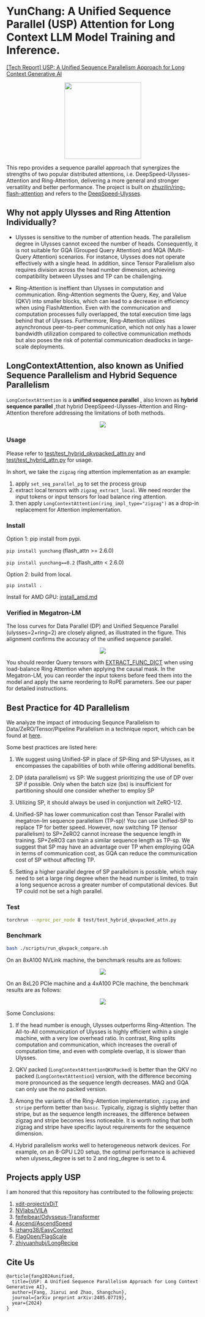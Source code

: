 #  YunChang: A Unified Sequence Parallel (USP) Attention for Long Context LLM Model Training and Inference.

[\[Tech Report\] USP: A Unified Sequence Parallelism Approach for Long Context Generative AI](https://arxiv.org/abs/2405.07719)


<p align="center">
    <img src="./media/yun_chang.jpg" width="200" />
</p>

This repo provides a sequence parallel approach that synergizes the strengths of two popular distributed attentions, i.e. DeepSpeed-Ulysses-Attention and Ring-Attention, delivering a more general and stronger versatility and better performance. 
The project is built on [zhuzilin/ring-flash-attention](https://github.com/zhuzilin/ring-flash-attention) and refers to the [DeepSpeed-Ulysses](https://github.com/microsoft/DeepSpeed/blob/master/blogs/deepspeed-ulysses/README.md).



## Why not apply Ulysses and Ring Attention Individually?

- Ulysses is sensitive to the number of attention heads. 
The parallelism degree in Ulysses cannot exceed the number of heads. 
Consequently, it is not suitable for GQA (Grouped Query Attention) and MQA (Multi-Query Attention) scenarios. For instance, Ulysses does not operate effectively with a single head. 
In addition, since Tensor Parallelism also requires division across the head number dimension, achieving compatibility between Ulysses and TP can be challenging.

- Ring-Attention is ineffient than Ulysses in computation and communication.
Ring-Attention segments the Query, Key, and Value (QKV) into smaller blocks, which can lead to a decrease in efficiency when using FlashAttention.
Even with the communication and computation processes fully overlapped, the total execution time lags behind that of Ulysses. 
Furthermore, Ring-Attention utilizes asynchronous peer-to-peer communication, which not only has a lower bandwidth utilization compared to collective communication methods but also poses the risk of potential communication deadlocks in large-scale deployments.


## LongContextAttention, also known as Unified Sequence Parallelism and Hybrid Sequence Parallelism

`LongContextAttention` is a **unified sequence parallel** , also known as **hybrid sequence parallel** ,that hybrid DeepSpeed-Ulysses-Attention and Ring-Attention therefore addressing the limitations of both methods.

<p align="center">
    <img src="./media/usp.png">
</p>

### Usage

Please refer to [test/test_hybrid_qkvpacked_attn.py](./test/test_hybrid_qkvpacked_attn.py) and [test/test_hybrid_attn.py](./test/test_hybrid_attn.py) for usage.

In short, we take the `zigzag` ring attention implementation as an example:

1. apply `set_seq_parallel_pg` to set the process group
2. extract local tensors with `zigzag_extract_local`. We need reorder the input tokens or input tensors for load balance ring attention.
3. then apply `LongContextAttention(ring_impl_type="zigzag")` as a drop-in replacement for Attention implementation.

### Install

Option 1: pip install from pypi. 

`pip install yunchang` (flash_attn >= 2.6.0)

`pip install yunchang==0.2` (flash_attn < 2.6.0)

Option 2: build from local.

`pip install .`

Install for AMD GPU: [install_amd.md](./docs/install_amd.md)

### Verified in Megatron-LM
The loss curves for Data Parallel (DP) and Unified Sequence Parallel (ulysses=2+ring=2) are closely aligned, as illustrated in the figure. This alignment confirms the accuracy of the unified sequence parallel.

<p align="center">
    <img src="./media/loss.png">
</p>

You should reorder Query tensors with [EXTRACT_FUNC_DICT](./yunchang/comm/extract_local.py) when using load-balance Ring Attention when applying the causal mask.
In the Megatron-LM, you can reorder the input tokens before feed them into the model and apply the same reordering to RoPE parameters. See our paper for detailed instructions.

## Best Practice for 4D Parallelism

We analyze the impact of introducing Sequnce Parallelism to Data/ZeRO/Tensor/Pipeline Parallelism in a technique report, which can be found at [here](https://arxiv.org/abs/2405.07719).

Some best practices are listed here:

1. We suggest using Unified-SP in place of SP-Ring and SP-Ulysses, as it encompasses the capabilities of both while offering additional benefits.

2. DP (data parallelism) vs SP: We suggest prioritizing the use of DP over SP if possible. 
Only when the batch size (bs) is insufficient for partitioning should one consider whether to employ SP

3. Utilizing SP, it should always be used in conjunction wit ZeRO-1/2.

4. Unified-SP has lower communication cost than Tensor Parallel with megatron-lm sequence parallelism (TP-sp)! You can use Unified-SP to replace TP for better speed. However, now switching TP (tensor parallelism) to SP+ZeRO2 cannot increase the sequence length in training. SP+ZeRO3 can train a similar sequence length as TP-sp. We suggest that SP may have an advantage over TP when employing GQA in terms of communication cost, as GQA can reduce the communication cost of SP without affecting TP.

5. Setting a higher parallel degree of SP parallelism is possible, which may need to set a large ring degree when the head number is limited, to train a long sequence across a greater number of computational devices. But TP could not be set a high parallel.

### Test

```bash
torchrun --nproc_per_node 8 test/test_hybrid_qkvpacked_attn.py
```

### Benchmark


```bash
bash ./scripts/run_qkvpack_compare.sh
```

On an 8xA100 NVLink machine, the benchmark results are as follows:

<p align="center">
    <img src="./media/benchmark_results.png">
</p>

On an 8xL20 PCIe machine and a 4xA100 PCIe machine, the benchmark results are as follows:

<p align="center">
    <img src="./media/pcie_machine.jpg">
</p>

Some Conclusions:

1. If the head number is enough, Ulysses outperforms Ring-Attention. The All-to-All communication of Ulysses is highly efficient within a single machine, with a very low overhead ratio. In contrast, Ring splits computation and communication, which increases the overall of computation time, and even with complete overlap, it is slower than Ulysses.

2. QKV packed (`LongContextAttentionQKVPacked`) is better than the QKV no packed (`LongContextAttention`) version, with the difference becoming more pronounced as the sequence length decreases. MAQ and GQA can only use the no packed version.

3. Among the variants of the Ring-Attention implementation, `zigzag` and `stripe` perform better than `basic`. Typically, zigzag is slightly better than stripe, but as the sequence length increases, the difference between zigzag and stripe becomes less noticeable. It is worth noting that both zigzag and stripe have specific layout requirements for the sequence dimension.

4. Hybrid parallelism works well to heterogeneous network devices. For example, on an 8-GPU L20 setup, the optimal performance is achieved when ulysess_degree is set to 2 and ring_degree is set to 4.

## Projects apply USP
I am honored that this repository has contributed to the following projects:

1. [xdit-project/xDiT](https://github.com/xdit-project/xDiT)
2. [NVlabs/VILA](https://github.com/NVlabs/VILA/blob/main/LongVILA.md)
3. [feifeibear/Odysseus-Transformer](https://github.com/feifeibear/Odysseus-Transformer)
4. [Ascend/AscendSpeed](https://gitee.com/ascend/AscendSpeed/blob/master/docs/features/hybrid-context-parallel.md)
5. [jzhang38/EasyContext](https://github.com/jzhang38/EasyContext)
6. [FlagOpen/FlagScale](https://github.com/FlagOpen/FlagScale/commit/f98ee1e293bd906cc77f512f7a884b2030c10a12)
7. [zhiyuanhubj/LongRecipe](https://github.com/zhiyuanhubj/LongRecipe)

## Cite Us
```
@article{fang2024unified,
  title={USP: A Unified Sequence Parallelism Approach for Long Context Generative AI},
  author={Fang, Jiarui and Zhao, Shangchun},
  journal={arXiv preprint arXiv:2405.07719},
  year={2024}
}
```
